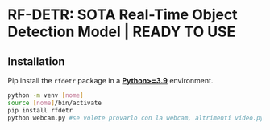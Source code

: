 # RF-DETR: SOTA Real-Time Object Detection Model | READY TO USE

## Installation

Pip install the `rfdetr` package in a [**Python>=3.9**](https://www.python.org/) environment.

```bash
python -m venv [nome]
source [nome]/bin/activate
pip install rfdetr
python webcam.py #se volete provarlo con la webcam, altrimenti video.py o image.py
```
